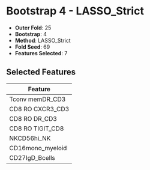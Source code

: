 # Bootstrap 4 - LASSO_Strict

- **Outer Fold**: 25
- **Bootstrap**: 4
- **Method**: LASSO_Strict
- **Fold Seed**: 69
- **Features Selected**: 7

## Selected Features

| Feature |
|---------|
| Tconv memDR_CD3 |
| CD8 RO CXCR3_CD3 |
| CD8 RO DR_CD3 |
| CD8 RO TIGIT_CD8 |
| NKCD56hi_NK |
| CD16mono_myeloid |
| CD27IgD_Bcells |
